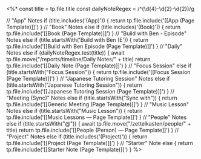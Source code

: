 <%*
const title = tp.file.title
const dailyNoteRegex = /^(\d{4}-\d{2}-\d{2})/g

// "App" Notes
if (title.includes('(App)')) {
	return tp.file.include('[[App (Page Template)]]')
}
// "Book" Notes
else if (title.includes('(Book)')) {
	return tp.file.include('[[Book (Page Template)]]')
}
// "Build with Ben - Episode" Notes
else if (title.startsWith('Build with Ben (E')) {
	return tp.file.include('[[Build with Ben Episode (Page Template)]]')
}
// "Daily" Notes
else if (dailyNoteRegex.test(title)) {
  await tp.file.move("/reports/timeline/Daily Notes/" + title)
  return tp.file.include('[[Daily Note (Page Template)]]')
}
// "Focus Session"
else if (title.startsWith("Focus Session")) {
  return tp.file.include('[[Focus Session (Page Template)]]')
}
// "Japanese Tutoring Session" Notes
else if (title.startsWith("Japanese Tutoring Session")) {
	return tp.file.include('[[Japanese Tutoring Session (Page Template)]]')
}
// "Meeting (Sync)" Notes
else if (title.startsWith("Sync with")) {
  return tp.file.include('[[Generic Meeting (Page Template)]]')
}
// "Music Lesson" Notes
else if (title.startsWith("Music Lesson")) {
  return tp.file.include('[[Music Lessons — Page Template]]')
}
// "People" Notes
else if (title.startsWith("@")) {
 	await tp.file.move("/zettelkasten/people/" + title)
 	return tp.file.include('[[People (Person) — Page Template]]')
} 
// "Project" Notes
else if (title.includes('(Project)')) {
  return tp.file.include('[[Project (Page Template)]]')
}
// "Starter" Note
else {
	return tp.file.include('[[Starter Note (Page Template)]]')
}
%>